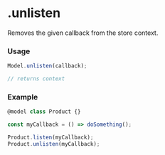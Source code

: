 .unlisten
=========

Removes the given callback from the store context.

### Usage
```javascript
Model.unlisten(callback);

// returns context
```

### Example
```javascript
@model class Product {}

const myCallback = () => doSomething();

Product.listen(myCallback);
Product.unlisten(myCallback);
```
